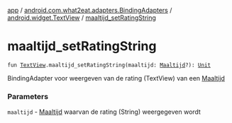 [app](../../index.md) / [android.com.what2eat.adapters.BindingAdapters](../index.md) / [android.widget.TextView](index.md) / [maaltijd_setRatingString](./maaltijd_set-rating-string.md)

# maaltijd_setRatingString

`fun `[`TextView`](https://developer.android.com/reference/android/widget/TextView.html)`.maaltijd_setRatingString(maaltijd: `[`Maaltijd`](../../android.com.what2eat.model/-maaltijd/index.md)`?): `[`Unit`](https://kotlinlang.org/api/latest/jvm/stdlib/kotlin/-unit/index.html)

BindingAdapter voor weergeven van de rating (TextView) van een [Maaltijd](../../android.com.what2eat.model/-maaltijd/index.md)

### Parameters

`maaltijd` - [Maaltijd](../../android.com.what2eat.model/-maaltijd/index.md) waarvan de rating (String) weergegeven wordt